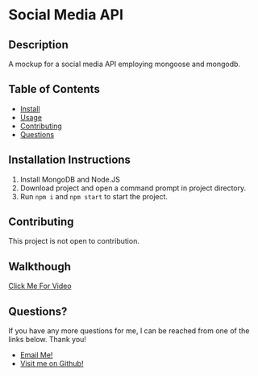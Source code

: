 
  # Social Media API

  ## Description
  A mockup for a social media API employing mongoose and mongodb.

  ## Table of Contents
  - [Install](#installation-instructions)
  - [Usage](#usage)
  - [Contributing](#contributing)
  - [Questions](#questions) 

  ## Installation Instructions
  1. Install MongoDB and Node.JS
2. Download project and open a command prompt in project directory.
3. Run `npm i` and `npm start` to start the project.

  ## Contributing
  This project is not open to contribution.

  ## Walkthough
  [Click Me For Video](https://drive.google.com/file/d/1Ny2nBiQUipJEj2lizlcoTQwVimmlkK9h/view)

  ## Questions?
  If you have any more questions for me, I can be reached from one of the links below. Thank you!
  - [Email Me!](mailto:dhunts258@gmail.com)
  - [Visit me on Github!](https://github.com/VerbalDye)
